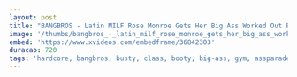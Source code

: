 ```yaml
---
layout: post
title: "BANGBROS - Latin MILF Rose Monroe Gets Her Big Ass Worked Out By Brick Danger"
image: '/thumbs/bangbros_-_latin_milf_rose_monroe_gets_her_big_ass_worked_out_by_brick_danger.jpg'
embed: 'https://www.xvideos.com/embedframe/36842303'
duracao: 720
tags: 'hardcore, bangbros, busty, class, booty, big-ass, gym, assparade, fitness, big-tits, bike, big-boobs, big-butt, ass-parade, bang-bros, personal-trainer, rose-monroe, birck-danger, spin-class, ap16089'
---
```


